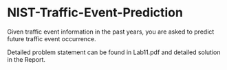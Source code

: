 # NIST-Traffic-Event-Prediction

Given traffic event information in the past years, you are asked to predict future traffic event occurrence. 

Detailed problem statement can be found in Lab11.pdf and detailed solution in the Report.
